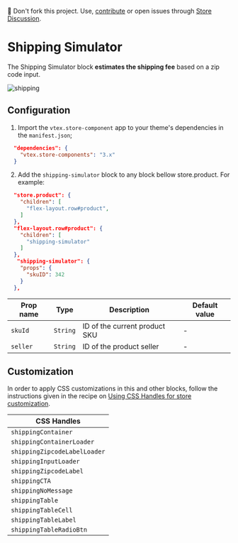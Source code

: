 📢 Don't fork this project. Use, [contribute](https://github.com/vtex-apps/awesome-io#contributing) or open issues through [Store Discussion](https://github.com/vtex-apps/store-discussion).

# Shipping Simulator

The Shipping Simulator block **estimates the shipping fee** based on a zip code input. 

![shipping](https://user-images.githubusercontent.com/52087100/70262606-6ddb7c00-1773-11ea-91af-ededfd27aa95.png)

## Configuration

1. Import the `vtex.store-component` app to your theme's dependencies in the `manifest.json`;

```json
  "dependencies": {
    "vtex.store-components": "3.x"
  }
```

2. Add the `shipping-simulator` block to any block bellow store.product. For example:

```json
  "store.product": {
    "children": [
      "flex-layout.row#product",
    ]
  },
  "flex-layout.row#product": {
    "children": [
      "shipping-simulator"
    ]
  },
   "shipping-simulator": {
    "props": {
      "skuID": 342
    }
  },
```

| Prop name          | Type      | Description                   | Default value |
| ------------------ | --------- | ----------------------------- | ------------- |
| `skuId`            | `String` | ID of the current product SKU | - |
| `seller`           | `String` | ID of the product seller      | - |

## Customization

In order to apply CSS customizations in this and other blocks, follow the instructions given in the recipe on [Using CSS Handles for store customization](https://vtex.io/docs/recipes/style/using-css-handles-for-store-customization).

| CSS Handles |
| ---------- | 
| `shippingContainer` |
| `shippingContainerLoader` | 
| `shippingZipcodeLabelLoader` |
| `shippingInputLoader` |
| `shippingZipcodeLabel` | 
| `shippingCTA` |
| `shippingNoMessage` |
| `shippingTable` |
| `shippingTableCell` |
| `shippingTableLabel` |
| `shippingTableRadioBtn` |
